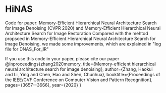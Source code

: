 # HiNAS
Code for paper: Memory-Efficient Hierarchical Neural Architecture Search for Image Denoising (CVPR 2020) and Memory-Efficient Hierarchical Neural Architecture Search for Image Restoration
Compared with the mehtod propsoed in Memory-Efficient Hierarchical Neural Architecture Search for Image Denoising, we made some improvements, which are explained in "log file for DNAS_For_IR"

If you use this code in your paper, please cite our paper
@inproceedings{zhang2020memory,
  title={Memory-efficient hierarchical neural architecture search for image denoising},
  author={Zhang, Haokui and Li, Ying and Chen, Hao and Shen, Chunhua},
  booktitle={Proceedings of the IEEE/CVF Conference on Computer Vision and Pattern Recognition},
  pages={3657--3666},
  year={2020}
}

